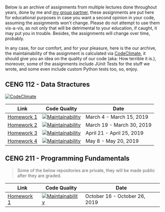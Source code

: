 Below is an archive of assignments from multiple lectures done throughout years, done by me and [my group partner](https://github.com/oquzhax), these assignments are put here for educational purposes in case you want a second opinion in your code, assuming the assignments won't change. Please do not attempt to use them vis-a-vis, as not only that will be detrimental to your education, if caught, it may put you in trouble. Besides, the assignments will change over time, probably.

In any case, for our comfort, and for your pleasure, here is the our archive, the maintainability of the assignment is calculated via [CodeClimate](https://codeclimate.com), it should give you an idea on the quality of our code (aka: How terrible it is.), moreover, some of the assignments include JUnit Tests for the stuff we wrote, and some even include custom Python tests too, so, enjoy.

## CENG 112 - Data Stractures

[![CodeClimate](http://img.shields.io/codeclimate/github/ambertide/G10_CENG211_HW1.svg?style=flat)](https://codeclimate.com/github/ambertide/G10_CENG211_HW1 
"CodeClimate")

Link | Code Quality | Date
-----|--------------|------
[Homework 1](https://github.com/ambertide/G10_CENG211_HW1) | [![Maintainability](https://img.shields.io/codeclimate/maintainability/ambertide/G10_CENG211_HW1?label=%20)](https://codeclimate.com/github/ambertide/G10_CENG211_HW1/maintainability) | March 4 - March 15, 2019
[Homework 2](https://github.com/ambertide/G10_CENG112_HW2) | [![Maintainability](https://img.shields.io/codeclimate/maintainability/ambertide/G10_CENG112_HW2?label=%20)](https://codeclimate.com/github/ambertide/G10_CENG112_HW2/maintainability) | March 19 - March 30, 2019
[Homework 3](https://github.com/oquzhax/G10_CENG112_HW3) | [![Maintainability](https://img.shields.io/codeclimate/maintainability/oquzhax/G10_CENG112_HW3?label=%20)](https://codeclimate.com/github/oquzhax/G10_CENG112_HW3/maintainability) | April 21 - April 25, 2019
[Homework 4](https://github.com/ambertide/G10_CENG112_HW4) | [![Maintainability](https://img.shields.io/codeclimate/maintainability/ambertide/G10_CENG112_HW4?label=%20)](https://codeclimate.com/github/ambertide/G10_CENG112_HW4/maintainability) | May 8 - May 20, 2019

## CENG 211 - Programming Fundamentals

> Some of the below repositories are private, they will be made public after they are graded.

Link | Code Quality | Date 
-----|------------- |------
[Homework 1](https://github.com/ambertide/G03_CENG211_HW1) | [![Maintainability](https://img.shields.io/codeclimate/maintainability/ambertide/G03_CENG211_HW1?label=%20)](https://codeclimate.com/github/ambertide/G03_CENG211_HW1/maintainability) | October 16 - October 26, 2019
